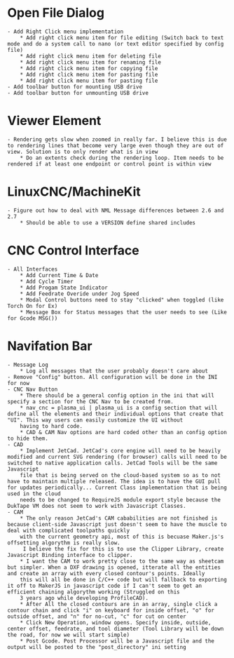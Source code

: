# Open File Dialog
	- Add Right Click menu implementation
		* Add right click menu item for file editing (Switch back to text mode and do a system call to nano (or text editor specified by config file)
		* Add right click menu item for deleting file
		* Add right click menu item for renaming file
		* Add right click menu item for copying file
		* Add right click menu item for pasting file
		* Add right click menu item for pasting file
	- Add toolbar button for mounting USB drive
	- Add toolbar button for unmounting USB drive
# Viewer Element
	- Rendering gets slow when zoomed in really far. I believe this is due to rendering lines that become very large even though they are out of view. Solution is to only render what is in view
		* Do an extents check during the rendering loop. Item needs to be rendered if at least one endpoint or control point is within view
# LinuxCNC/MachineKit
	- Figure out how to deal with NML Message differences between 2.6 and 2.7
		* Should be able to use a VERSION define shared includes

# CNC Control Interface
	- All Interfaces
		* Add Current Time & Date
		* Add Cycle Timer
		* Add Progam State Indicator
		* Add Feedrate Overide under Jog Speed
		* Modal Control buttons need to stay "clicked" when toggled (like Torch On for Ex)
		* Message Box for Status messages that the user needs to see (Like for Gcode MSG())
# Navifation Bar
	- Message Log
		* Log all messages that the user probably doesn't care about
	- Remove "Config" button. All configuration will be done in the INI for now
	- CNC Nav Button
		* There should be a general config option in the ini that will specify a section for the CNC Nav to be created from.
		* nav_cnc = plasma_ui | plasma_ui is a config section that will define all the elements and their individual options that create that "UI". This way users can easily customize the UI without
		having to hard code.
		* CAD & CAM Nav options are hard coded other than an config option to hide them.
	- CAD
		* Implement JetCad. JetCad's core engine will need to be heavily modified and current SVG rendering (for browser) calls will need to be switched to native application calls. JetCad Tools will be the same Javascript
		file that is being served on the cloud-based system so as to not have to maintain multiple released. The idea is to have the GUI pull for updates periodically... Current Class implementation that is being used in the cloud 
		needs to be changed to RequireJS module export style because the DukTape VM does not seem to work with Javascript Classes.
	- CAM
		* The only reason JetCad's CAM cababilities are not finished is because client-side Javascript just doesn't seem to have the muscle to deal with complicated toolpaths quickly
		with the current geometry api, most of this is becuase Maker.js's offsetting algorythm is really slow.
		 I believe the fix for this is to use the Clipper Library, create Javascript Binding interface to clipper.
		* I want the CAM to work pretty close to the same way as sheetcam but simpler. When a DXF drawing is opened, itterate all the entities and create an array with every closed contour's points. Ideally
		this will all be done in C/C++ code but will fallback to exporting it off to MakerJS in javascript code if I can't seem to get an efficient chaining algorythm working (Struggled on this
		3 years ago while developing ProfileCAD).
		* After All the closed contours are in an array, single click a contour chain and click "i" on keyboard for inside offset, "o" for outside offset, and "n" for no-cut, "c" for cut on center
		* Click New Operation, window opens. Specify inside, outside, center offset, feedrate, and tool diameter (Tool Library will be down the road, for now we will start simple)
		* Post Gcode. Post Processor will be a Javascript file and the output will be posted to the "post_directory" ini setting
 		
		
